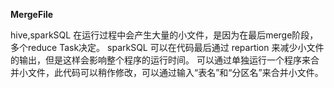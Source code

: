 **MergeFile**

hive,sparkSQL 在运行过程中会产生大量的小文件，是因为在最后merge阶段，多个reduce Task决定。
sparkSQL 可以在代码最后通过 repartion 来减少小文件的输出，但是这样会影响整个程序的运行时间。
可以通过单独运行一个程序来合并小文件，此代码可以稍作修改，可以通过输入“表名”和“分区名”来合并小文件。

